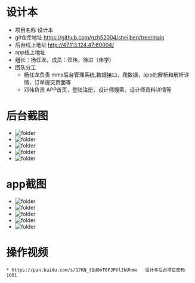 # 设计本
* 项目名称 设计本 
* git仓库地址 https://github.com/gzh52004/shejiben/tree/main
* 后台线上地址 http://47.113.124.47:60004/  
* app线上地址 
* 组长：杨任龙，成员：邓伟，徐进（休学）
* 团队分工 
    * 杨任龙负责 mms后台管理系统,数据接口，爬数据，app的解析和解析详情，订单提交页面等
    * 邓伟负责 APP首页，登陆注册，设计师搜索，设计师资料详情等
# 后台截图    
* ![folder](http://47.113.124.47:60004/img/dl.png "登陆")
* ![folder](http://47.113.124.47:60004/img/zc.png "注册")
* ![folder](http://47.113.124.47:60004/img/fp.png "首页")
* ![folder](http://47.113.124.47:60004/img/xg.png "修改")
* ![folder](http://47.113.124.47:60004/img/xz.png "新增")

# app截图    
* ![folder](http://47.113.124.47:60004/img/app1.png "搜索设计师")
* ![folder](http://47.113.124.47:60004/img/app2.png "设计师介绍")
* ![folder](http://47.113.124.47:60004/img/app3.png "案例")
* ![folder](http://47.113.124.47:60004/img/app4.png "首页")
* ![folder](http://47.113.124.47:60004/img/app5.png "我的")

# 操作视频
    * https://pan.baidu.com/s/17KN_tQd0nT8FJPVl3kUhmw   设计本后台项目密码1001